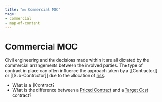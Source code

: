 ```yaml
---
title: "💵 Commercial MOC"
tags: 
- commercial
- map-of-content
---
```

# Commercial MOC
Civil engineering and the decisions made within it are all dictated by the commercial arrangements between the involved parties. The type of contract in place can often influence the approach taken by a [[Contractor]] or [[Sub-Contractor]] due to the allocation of [risk](notes/Risk).

 - What is a 📝[Contract](notes/Civil%20Engineering%20MOC/Commercial%20MOC/Contract.md)?
 - What is the difference between a [Priced Contract](notes/Civil%20Engineering%20MOC/Commercial%20MOC/Priced%20Contract.md) and a [Target Cost](notes/Target%20Cost.md) contract?







